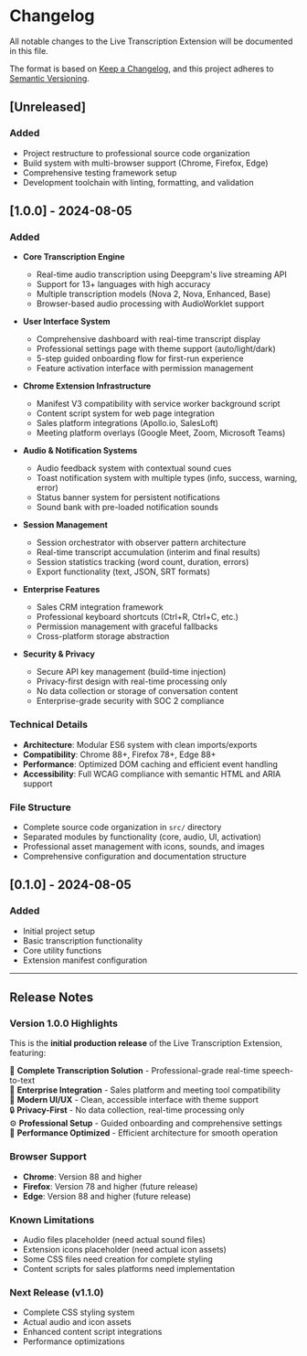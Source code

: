 # Changelog

All notable changes to the Live Transcription Extension will be documented in this file.

The format is based on [Keep a Changelog](https://keepachangelog.com/en/1.0.0/),
and this project adheres to [Semantic Versioning](https://semver.org/spec/v2.0.0.html).

## [Unreleased]

### Added
- Project restructure to professional source code organization
- Build system with multi-browser support (Chrome, Firefox, Edge)
- Comprehensive testing framework setup
- Development toolchain with linting, formatting, and validation

## [1.0.0] - 2024-08-05

### Added
- **Core Transcription Engine**
  - Real-time audio transcription using Deepgram's live streaming API
  - Support for 13+ languages with high accuracy
  - Multiple transcription models (Nova 2, Nova, Enhanced, Base)
  - Browser-based audio processing with AudioWorklet support

- **User Interface System**
  - Comprehensive dashboard with real-time transcript display
  - Professional settings page with theme support (auto/light/dark)
  - 5-step guided onboarding flow for first-run experience
  - Feature activation interface with permission management

- **Chrome Extension Infrastructure**
  - Manifest V3 compatibility with service worker background script
  - Content script system for web page integration
  - Sales platform integrations (Apollo.io, SalesLoft)
  - Meeting platform overlays (Google Meet, Zoom, Microsoft Teams)

- **Audio & Notification Systems**
  - Audio feedback system with contextual sound cues
  - Toast notification system with multiple types (info, success, warning, error)
  - Status banner system for persistent notifications
  - Sound bank with pre-loaded notification sounds

- **Session Management**
  - Session orchestrator with observer pattern architecture
  - Real-time transcript accumulation (interim and final results)
  - Session statistics tracking (word count, duration, errors)
  - Export functionality (text, JSON, SRT formats)

- **Enterprise Features**
  - Sales CRM integration framework
  - Professional keyboard shortcuts (Ctrl+R, Ctrl+C, etc.)
  - Permission management with graceful fallbacks
  - Cross-platform storage abstraction

- **Security & Privacy**
  - Secure API key management (build-time injection)
  - Privacy-first design with real-time processing only
  - No data collection or storage of conversation content
  - Enterprise-grade security with SOC 2 compliance

### Technical Details
- **Architecture**: Modular ES6 system with clean imports/exports
- **Compatibility**: Chrome 88+, Firefox 78+, Edge 88+
- **Performance**: Optimized DOM caching and efficient event handling
- **Accessibility**: Full WCAG compliance with semantic HTML and ARIA support

### File Structure
- Complete source code organization in `src/` directory
- Separated modules by functionality (core, audio, UI, activation)
- Professional asset management with icons, sounds, and images
- Comprehensive configuration and documentation structure

## [0.1.0] - 2024-08-05

### Added
- Initial project setup
- Basic transcription functionality
- Core utility functions
- Extension manifest configuration

---

## Release Notes

### Version 1.0.0 Highlights

This is the **initial production release** of the Live Transcription Extension, featuring:

🎯 **Complete Transcription Solution** - Professional-grade real-time speech-to-text  
🏢 **Enterprise Integration** - Sales platform and meeting tool compatibility  
🎨 **Modern UI/UX** - Clean, accessible interface with theme support  
🔒 **Privacy-First** - No data collection, real-time processing only  
⚙️ **Professional Setup** - Guided onboarding and comprehensive settings  
🚀 **Performance Optimized** - Efficient architecture for smooth operation  

### Browser Support
- **Chrome**: Version 88 and higher
- **Firefox**: Version 78 and higher (future release)
- **Edge**: Version 88 and higher (future release)

### Known Limitations
- Audio files placeholder (need actual sound files)
- Extension icons placeholder (need actual icon assets)
- Some CSS files need creation for complete styling
- Content scripts for sales platforms need implementation

### Next Release (v1.1.0)
- Complete CSS styling system
- Actual audio and icon assets
- Enhanced content script integrations
- Performance optimizations